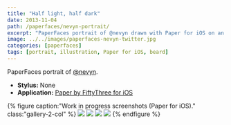 ```yaml
---
title: "Half light, half dark"
date: 2013-11-04
path: /paperfaces/nevyn-portrait/
excerpt: "PaperFaces portrait of @nevyn drawn with Paper for iOS on an iPad."
image: ../../images/paperfaces-nevyn-twitter.jpg
categories: [paperfaces]
tags: [portrait, illustration, Paper for iOS, beard]
---
```


PaperFaces portrait of [@nevyn](https://twitter.com/nevyn).

* **Stylus:** None
* **Application:** [Paper by FiftyThree for iOS](http://www.fiftythree.com/paper)

{% figure caption:"Work in progress screenshots (Paper for iOS)." class:"gallery-2-col" %}
[![](../../images/paperfaces-nevyn-process-1-600.jpg)](../../images/paperfaces-nevyn-process-1-lg.jpg)
[![](../../images/paperfaces-nevyn-process-2-600.jpg)](../../images/paperfaces-nevyn-process-2-lg.jpg)
[![](../../images/paperfaces-nevyn-process-3-600.jpg)](../../images/paperfaces-nevyn-process-3-lg.jpg)
[![](../../images/paperfaces-nevyn-process-4-600.jpg)](../../images/paperfaces-nevyn-process-4-lg.jpg)
{% endfigure %}
